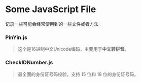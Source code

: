 # Some JavaScript File

记录一些可能会经常使用到的一些文件或者方法

### PinYin.js
> 这个是16进制中文Unicode编码，主要用于**中文转拼音**。


### CheckIDNumber.js
> 最全面的身份证号码校验，支持 15 位和 18 位的身份证号码。
